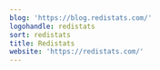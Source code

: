 ```yaml
---
blog: 'https://blog.redistats.com/'
logohandle: redistats
sort: redistats
title: Redistats
website: 'https://redistats.com/'
---
```

